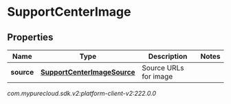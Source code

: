 # SupportCenterImage


## Properties

| Name | Type | Description | Notes |
| ------------ | ------------- | ------------- | ------------- |
| **source** | [**SupportCenterImageSource**](SupportCenterImageSource) | Source URLs for image |  |




_com.mypurecloud.sdk.v2:platform-client-v2:222.0.0_
